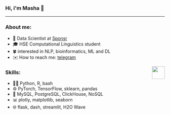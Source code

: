 ### Hi, i'm Masha 👋 
---
### About me:
- 🔭 Data Scientist at [Sponsr](https://sponsr.ru) 
- 🎓 HSE Computational Linguistics student  
- 🍀 interested in NLP, bioinformatics, ML and DL
- ✉️ How to reach me: [telegram](https://t.me/knapweedss)

<img src="https://media.giphy.com/media/11FMB3s2TTlPwc/giphy.gif" width="40" height="40" align="right" />

### Skills:
- 👩‍💻 Python, R, bash
- ⚙️ PyTorch, TensorFlow, sklearn, pandas
- 📀 MySQL, PostgreSQL, ClickHouse, NoSQL
- 📊 plotly, matplotlib, seaborn
- 🌐 flask, dash, streamlit, H2O Wave 
